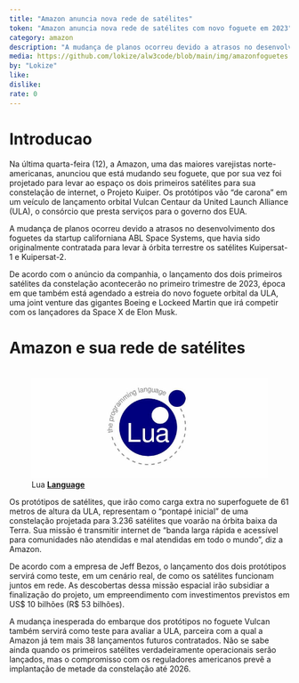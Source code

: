 ```yaml
---
title: "Amazon anuncia nova rede de satélites"
token: "Amazon anuncia nova rede de satélites com novo foguete em 2023"
category: amazon
description: "A mudança de planos ocorreu devido a atrasos no desenvolvimento dos foguetes da startup californiana ABL Space Systems"
media: https://github.com/lokize/alw3code/blob/main/img/amazonfoguetes.jpg?raw=true
by: "Lokize"
like:
dislike:
rate: 0
---
```


# Introducao

Na última quarta-feira (12), a Amazon, uma das maiores varejistas norte-americanas, anunciou que está mudando seu foguete, que por sua vez foi projetado para levar ao espaço os dois primeiros satélites para sua constelação de internet, o Projeto Kuiper. Os protótipos vão “de carona” em um veículo de lançamento orbital Vulcan Centaur da United Launch Alliance (ULA), o consórcio que presta serviços para o governo dos EUA.

A mudança de planos ocorreu devido a atrasos no desenvolvimento dos foguetes da startup californiana ABL Space Systems, que havia sido originalmente contratada para levar à órbita terrestre os satélites Kuipersat-1 e Kuipersat-2.

De acordo com o anúncio da companhia, o lançamento dos dois primeiros satélites da constelação acontecerão no primeiro trimestre de 2023, época em que também está agendado a estreia do novo foguete orbital da ULA, uma joint venture das gigantes Boeing e Lockeed Martin que irá competir com os lançadores da Space X de Elon Musk.

# Amazon e sua rede de satélites

<figure><br>
  <img
    src="https://github.com/lokize/alw3code/blob/main/img/Lua.jpg?raw=true"
    alt=""
  />
  <figcaption>
    Lua <a href="https://www.lua.org/"><strong>Language</strong></a>
  </figcaption>
</figure>

Os protótipos de satélites, que irão como carga extra no superfoguete de 61 metros de altura da ULA, representam o “pontapé inicial” de uma constelação projetada para 3.236 satélites que voarão na órbita baixa da Terra. Sua missão é transmitir internet de “banda larga rápida e acessível para comunidades não atendidas e mal atendidas em todo o mundo”, diz a Amazon.

De acordo com a empresa de Jeff Bezos, o lançamento dos dois protótipos servirá como teste, em um cenário real, de como os satélites funcionam juntos em rede. As descobertas dessa missão espacial irão subsidiar a finalização do projeto, um empreendimento com investimentos previstos em US$ 10 bilhões (R$ 53 bilhões).

A mudança inesperada do embarque dos protótipos no foguete Vulcan também servirá como teste para avaliar a ULA, parceira com a qual a Amazon já tem mais 38 lançamentos futuros contratados. Não se sabe ainda quando os primeiros satélites verdadeiramente operacionais serão lançados, mas o compromisso com os reguladores americanos prevê a implantação de metade da constelação até 2026.

